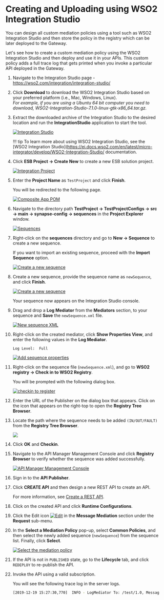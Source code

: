 # Creating and Uploading using WSO2 Integration Studio

You can design all custom mediation policies using a tool such as WSO2 Integration Studio and then store the policy in the registry which can be later deployed to the Gateway.

Let's see how to create a custom mediation policy using the WSO2 Integration Studio and then deploy and use it in your APIs.
This custom policy adds a full trace log that gets printed when you invoke a particular API deployed in the Gateway.

1. Navigate to the Integration Studio page - <https://wso2.com/integration/integration-studio/>
2. Click **Download** to download the WSO2 Integration Studio based on your preferred platform (i.e., Mac, Windows, Linux).  
     *For example, if you are using a Ubuntu 64 bit computer you need to download, WSO2-Integration-Studio-7.1.0-linux-gtk-x86_64.tar.gz.*
3. Extract the downloaded archive of the Integration Studio to the desired location and run the **IntegrationStudio** application to start the tool.

    [![Integration Studio]({{base_path}}/assets/img/learn/api-gateway/message-mediation/integration-studio.png)]({{base_path}}/assets/img/learn/api-gateway/message-mediation/integration-studio.png)


    !!! tip
        To learn more about using WSO2 Integration Studio, see the [WSO2 Integration Studio](https://ei.docs.wso2.com/en/latest/micro-integrator/develop/WSO2-Integration-Studio/ documentation.

4. Click **ESB Project -> Create New** to create a new ESB solution project.
  
     [![Integration Project]({{base_path}}/assets/img/learn/api-gateway/message-mediation/integration-project.png)]({{base_path}}/assets/img/learn/api-gateway/message-mediation/integration-project.png)

5. Enter the **Project Name** as `TestProject` and click **Finish**. 

     You will be redirected to the following page.
  
     [![Composite App POM]({{base_path}}/assets/img/learn/api-gateway/message-mediation/composite-app-pom.png)]({{base_path}}/assets/img/learn/api-gateway/message-mediation/composite-app-pom.png)

6. Navigate to the directory path **TestProject -> TestProjectConfigs -> src -> main -> synapse-config -> sequences** in the **Project Explorer** 
window.
  
     [![Sequences]({{base_path}}/assets/img/learn/api-gateway/message-mediation/sequences.png)]({{base_path}}/assets/img/learn/api-gateway/message-mediation/sequences.png)

7. Right-click on the **sequences** directory and go to **New -> Sequence** to create a new sequence.  
    
     If you want to import an existing sequence, proceed with the **Import Sequence** option.
  
     [![Create a new sequence]({{base_path}}/assets/img/learn/api-gateway/message-mediation/create-new-sequence.png)]({{base_path}}/assets/img/learn/api-gateway/message-mediation/create-new-sequence.png)

8. Create a new sequence, provide the sequence name as `newSequence`, and click **Finish**.
  
     [![Create a new sequence]({{base_path}}/assets/img/learn/api-gateway/message-mediation/create-new-sequence-2.png)]({{base_path}}/assets/img/learn/api-gateway/message-mediation/create-new-sequence-2.png)

     Your sequence now appears on the Integration Studio console. 

9. Drag and drop a **Log Mediator** from the **Mediators** section, to your sequence and **Save** the `newSequence.xml` file.

     [![New sequence XML]({{base_path}}/assets/img/learn/api-gateway/message-mediation/newsequence-xml.png)]({{base_path}}/assets/img/learn/api-gateway/message-mediation/newsequence-xml.png)

10. Right-click on the created mediator, click **Show Properties View**, and enter the following values in the **Log Mediator**.
    
     `Log Level:  Full`
    
     [![Add sequence properties]({{base_path}}/assets/img/learn/api-gateway/message-mediation/add-sequence-properties.png)]({{base_path}}/assets/img/learn/api-gateway/message-mediation/add-sequence-properties.png)
  
11. Right-click on the sequence file (`newSequence.xml`), and go to **WSO2 registry -> Check in to WSO2 Registry**. 

     You will be prompted with the following dialog box.
  
     [![checkin to register]({{base_path}}/assets/img/learn/api-gateway/message-mediation/check-in-to-reg.png)]({{base_path}}/assets/img/learn/api-gateway/message-mediation/check-in-to-reg.png)

12. Enter the URL of the Publisher on the dialog box that appears. Click on the icon that appears on the right-top to open the **Registry Tree Browser**. 

13. Locate the path where the sequence needs to be added `(IN/OUT/FAULT)` from the **Registry Tree Browser**.  
  
     [![]({{base_path}}/assets/img/learn/api-gateway/message-mediation/reg-browser.png)]({{base_path}}/assets/img/learn/api-gateway/message-mediation/reg-browser.png)

14. Click **OK** and **Checkin**.

15. Navigate to the API Manager Management Console and click **Registry Browser** to verify whether the sequence was added successfully.
    
     [![API Manager Management Console]({{base_path}}/assets/img/learn/api-gateway/message-mediation/mgt-console-reg-browser.png)]({{base_path}}/assets/img/learn/api-gateway/message-mediation/mgt-console-reg-browser.png)
    
16. Sign in to the **API Publisher**. 

17. Click **CREATE API** and then design a new REST API to create an API.

     For more information, see [Create a REST API]({{base_path}}/design/create-api/create-rest-api/create-a-rest-api/).

18. Click on the created API and click **Runtime Configurations**.

19. Click the Edit icon [![Edit]({{base_path}}/assets/img/learn/api-gateway/message-mediation/edit-button.png)]({{base_path}}/assets/img/learn/api-gateway/message-mediation/edit-button.png) in the **Message Mediation** section under the **Request** sub-menu.  

20. In the **Select a Mediation Policy** pop-up, select **Common Policies**, and then select the newly added sequence (`newSequence`) from the sequence list. Finally, click **Select**.

    [![Select the mediation policy]({{base_path}}/assets/img/learn/api-gateway/message-mediation/select-mediation-policy.png)]({{base_path}}/assets/img/learn/api-gateway/message-mediation/select-mediation-policy.png)

21. If the API is not in `PUBLISHED` state, go to the **Lifecycle** tab, and click `REDEPLOY` to re-publish the API. 

22. Invoke the API using a valid subscription.

     You will see the following trace log in the server logs.

    ``` bash
    [2019-12-19 15:27:30,770]  INFO - LogMediator To: /test/1.0, MessageID: urn:uuid:042a64ab-590a-4128-bd99-ef6974893610, Direction: request, Envelope: <?xml version='1.0' encoding='utf-8'?><soapenv:Envelope xmlns:soapenv="http://www.w3.org/2003/05/soap-envelope"><soapenv:Body/></soapenv:Envelope
    ```
 
